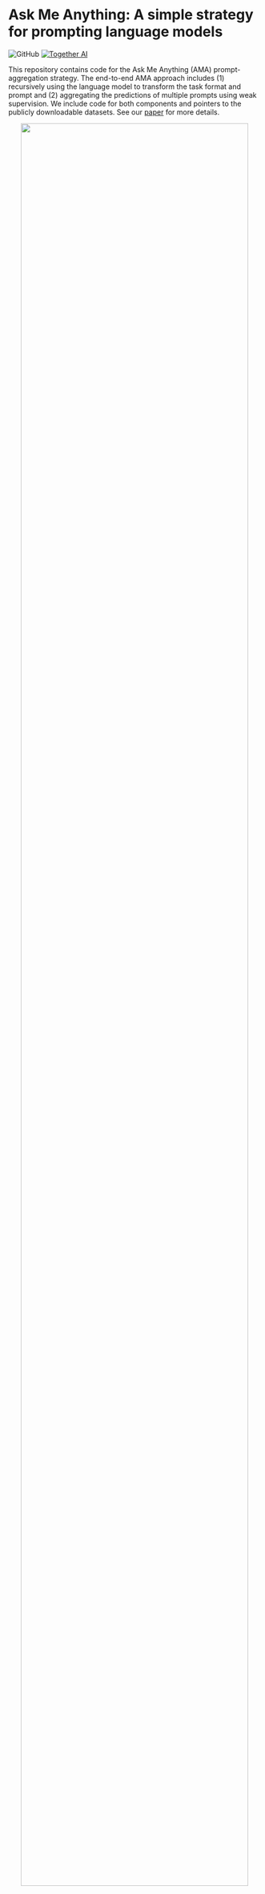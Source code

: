 # Ask Me Anything: A simple strategy for prompting language models

![GitHub](https://img.shields.io/github/license/HazyResearch/ama_prompting)
[![Together AI](https://together.xyz/assets/images/ai_platform.svg)](https://together.xyz/)

This repository contains code for the Ask Me Anything (AMA) prompt-aggregation strategy. The end-to-end AMA approach includes (1) recursively using the language model to transform the task format and prompt and (2) aggregating the predictions of multiple prompts using weak supervision. We include code for both components and pointers to the publicly downloadable datasets. See our [paper](https://arxiv.org/abs/2210.02441) for more details.

<p align="center"><img width="95%" src="imgs/decomp.png" /></p>



## Table of Contents
- [Setup](#setup)
- [Data](#getting-the-data)
- [Running models](#models)
- [Running experiments](#experiments)
- [Repository Structure](#overall-repository-structure)
- [Citation](#citation)


## Setup

### Installation
Here we will setup the AMA code (prompting models for tasks), weak supervision code (aggregating predictions), and [Manifest](https://github.com/HazyResearch/manifest/) code (tooling for easily loading and running the models).

We encourage the use of conda environments:
```
conda create --name ama python=3.8
conda activate ama
```

Clone as follows:
```bash
# Ask Me Anything code
git clone git@github.com:HazyResearch/ama_prompting.git
cd ama_prompting
pip install -r requirements.txt

# Manifest 
git clone git@github.com:HazyResearch/manifest.git
cd manifest
pip install -e .
```


### Getting the data
We assume all data lives in the ```AMA_DATA``` environment variable. By default, this is set to ```/home/data```. To change this, run
```bash
export AMA_DATA=<path>
```

Please follow the instructions below to download all necessary data for experiments. 
 
1. Download the PromptSource (P3) dataset from HuggingFace at https://huggingface.co/datasets/bigscience/P3.
```bash
cd $AMA_DATA
git lfs install
git clone https://huggingface.co/datasets/bigscience/P3
```
Then run [ama_prompting/download_p3.py](./download_p3.py). We use the GPT3-Style prompts in the few-shot baseline for each benchmark.

2. We downloaded the remaining tasks from the following sources:
    * [AGNews, DBPedia, and SST2](https://github.com/tonyzhaozh/few-shot-learning)
    * [Amazon Products](https://github.com/allenai/flex/blob/75d6d1cea66df2c8a7e3d429c6af5008ccf1544b/fewshot/hf_datasets_scripts/amazon/amazon.py)
    * [Natural Questions and WebQs](https://github.com/facebookresearch/FiD)
    * [RealTimeQA](https://github.com/realtimeqa/realtimeqa_public/tree/main/past/2022) (GCS files from June 17th - July 22, 2022)
    * [ReCoRD](https://sheng-z.github.io/ReCoRD-explorer/)
    * [StoryCloze](http://goo.gl/forms/aQz39sdDrO)

3. Experiments

### CB full run
```
export DAAS_URL=<your_daas_url>
export DAAS_KEY=<your_daas_key>
python3 tasks/CB_final.py \
    --num_boost 1 \
    --output_metrics_file ../ama_logs/metrics.jsonl \
    --cache_connection_question ../ama_logs/question_manifest_cache.sqlite \
    --cache_connection_answer ../ama_logs/answer_manifest_cache.sqlite \
    --save_dir ../ama_logs/ama_final_runs --boost_train_examples 0
```


The accuracy is 82.1%
```
Saving to ../ama_logs/ama_final_runs/super_glue_cb/QUESTION_gpt2_ANSWER_gpt2_decomposed_03082023.json
Accuracy by Boost Set Decomposed [0.8214285714285714]
Accuracy by Boost Set Decomposed Average 0.8214285714285714
Accuracy Boost Decomposed 0.8214285714285714
Saved metrics to ../ama_logs/metrics.jsonl
Saved final data to ../ama_logs/ama_final_runs/super_glue_cb
```

### AGNews example run

```
python3 tasks/AGNews_final.py \
    --run_zeroshot 1\
    --num_boost 3 \
    --output_metrics_file ../ama_logs/metrics.jsonl \
    --cache_connection_question ../ama_logs/question_manifest_cache.sqlite \
    --cache_connection_answer ../ama_logs/answer_manifest_cache.sqlite \
    --save_dir ../ama_logs/ama_final_runs  --num_run 1 --boost_train_examples 0
```
    
